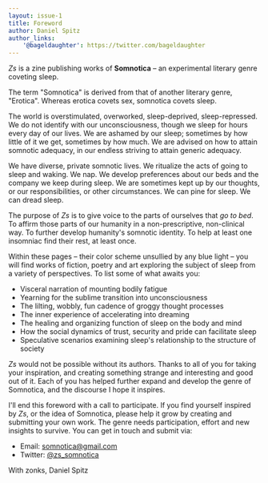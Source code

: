 ```yaml
---
layout: issue-1
title: Foreword
author: Daniel Spitz
author_links:
    '@bageldaughter': https://twitter.com/bageldaughter
---
```


*Zs* is a zine publishing works of **Somnotica** – an experimental literary genre coveting sleep.

The term "Somnotica" is derived from that of another literary genre, "Erotica". Whereas erotica covets sex, somnotica covets sleep.

The world is overstimulated, overworked, sleep-deprived, sleep-repressed. We do not identify with our unconsciousness, though we sleep for hours every day of our lives. We are ashamed by our sleep; sometimes by how little of it we get, sometimes by how much. We are advised on how to attain somnotic adequacy, in our endless striving to attain generic adequacy.

We have diverse, private somnotic lives. We ritualize the acts of going to sleep and waking. We nap. We develop preferences about our beds and the company we keep during sleep. We are sometimes kept up by our thoughts, or our responsibilities, or other circumstances. We can pine for sleep. We can dread sleep.

The purpose of *Zs* is to give voice to the parts of ourselves that *go to bed*. To affirm those parts of our humanity in a non-prescriptive, non-clinical way. To further develop humanity's somnotic identity. To help at least one insomniac find their rest, at least once.

Within these pages – their color scheme unsullied by any blue light – you will find works of fiction, poetry and art exploring the subject of sleep from a variety of perspectives. To list some of what awaits you:

- Visceral narration of mounting bodily fatigue
- Yearning for the sublime transition into unconsciousness
- The lilting, wobbly, fun cadence of groggy thought processes
- The inner experience of accelerating into dreaming
- The healing and organizing function of sleep on the body and mind
- How the social dynamics of trust, security and pride can facilitate sleep
- Speculative scenarios examining sleep's relationship to the structure of society

*Zs* would not be possible without its authors. Thanks to all of you for taking your inspiration, and creating something strange and interesting and good out of it. Each of you has helped further expand and develop the genre of Somnotica, and the discourse I hope it inspires.

I'll end this foreword with a call to participate. If you find yourself inspired by *Zs*, or the idea of Somnotica, please help it grow by creating and submitting your own work. The genre needs participation, effort and new insights to survive. You can get in touch and submit via:

- Email: <somnotica@gmail.com>
- Twitter: [@zs_somnotica](https://twitter.com/zs_somnotica)

With zonks,
Daniel Spitz